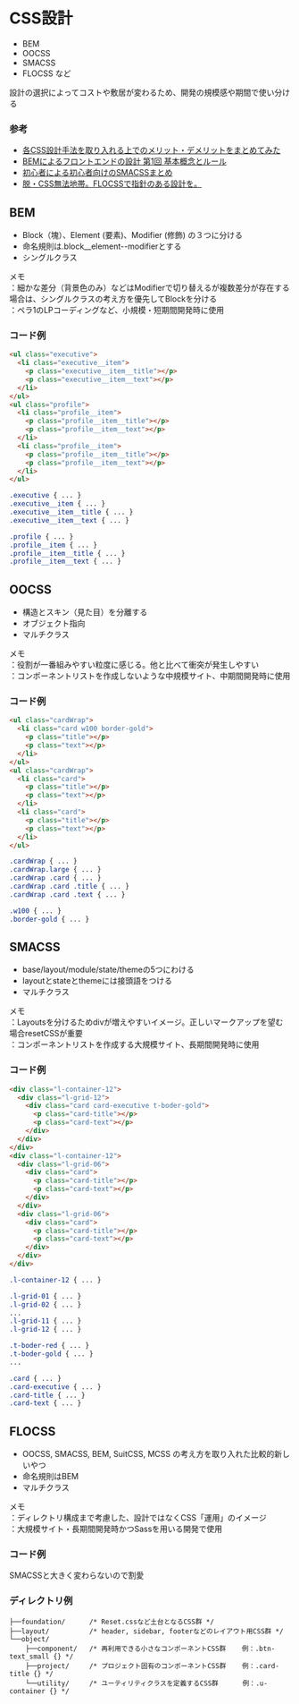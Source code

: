 # CSS設計
- BEM
- OOCSS
- SMACSS
- FLOCSS
など<br>

設計の選択によってコストや敷居が変わるため、開発の規模感や期間で使い分ける

### 参考
- [各CSS設計手法を取り入れる上でのメリット・デメリットをまとめてみた](https://qiita.com/nezurika/items/a964e21d3596b0ee4c9a)
- [BEMによるフロントエンドの設計 第1回 基本概念とルール](https://app.codegrid.net/entry/bem-basic-1)
- [初心者による初心者向けのSMACSSまとめ](https://qiita.com/k_mori/items/7d3da61c712ff9513163)
- [脱・CSS無法地帯。FLOCSSで指針のある設計を。](https://qiita.com/sueshin/items/dcbaf3d8a0adb6b087db)

## BEM
- Block（塊）、Element (要素)、Modifier (修飾) の３つに分ける
- 命名規則は.block__element--modifierとする
- シングルクラス

メモ<br>
：細かな差分（背景色のみ）などはModifierで切り替えるが複数差分が存在する場合は、シングルクラスの考え方を優先してBlockを分ける<br>
：ペラ1のLPコーディングなど、小規模・短期間開発時に使用

### コード例

```HTML
<ul class="executive">
  <li class="executive__item">
    <p class="executive__item__title"></p>
    <p class="executive__item__text"></p>
  </li>
</ul>
<ul class="profile">
  <li class="profile__item">
    <p class="profile__item__title"></p>
    <p class="profile__item__text"></p>
  </li>
  <li class="profile__item">
    <p class="profile__item__title"></p>
    <p class="profile__item__text"></p>
  </li>
</ul>
```

```CSS
.executive { ... }
.executive__item { ... }
.executive__item__title { ... }
.executive__item__text { ... }

.profile { ... }
.profile__item { ... }
.profile__item__title { ... }
.profile__item__text { ... }
```

## OOCSS
- 構造とスキン（見た目）を分離する
- オブジェクト指向
- マルチクラス

メモ<br>
：役割が一番組みやすい粒度に感じる。他と比べて衝突が発生しやすい<br>
：コンポーネントリストを作成しないような中規模サイト、中期間開発時に使用

### コード例

```HTML
<ul class="cardWrap">
  <li class="card w100 border-gold">
    <p class="title"></p>
    <p class="text"></p>
  </li>
</ul>
<ul class="cardWrap">
  <li class="card">
    <p class="title"></p>
    <p class="text"></p>
  </li>
  <li class="card">
    <p class="title"></p>
    <p class="text"></p>
  </li>
</ul>
```

```CSS
.cardWrap { ... }
.cardWrap.large { ... }
.cardWrap .card { ... }
.cardWrap .card .title { ... }
.cardWrap .card .text { ... }

.w100 { ... }
.border-gold { ... }
```

## SMACSS
- base/layout/module/state/themeの5つにわける
- layoutとstateとthemeには接頭語をつける
- マルチクラス

メモ<br>
：Layoutsを分けるためdivが増えやすいイメージ。正しいマークアップを望む場合resetCSSが重要<br>
：コンポーネントリストを作成する大規模サイト、長期間開発時に使用

### コード例

```HTML
<div class="l-container-12">
  <div class="l-grid-12">
    <div class="card card-executive t-boder-gold">
      <p class="card-title"></p>
      <p class="card-text"></p>
    </div>
  </div>
</div>
<div class="l-container-12">
  <div class="l-grid-06">
    <div class="card">
      <p class="card-title"></p>
      <p class="card-text"></p>
    </div>
  </div>
  <div class="l-grid-06">
    <div class="card">
      <p class="card-title"></p>
      <p class="card-text"></p>
    </div>
  </div>
</div>
```

```CSS
.l-container-12 { ... }

.l-grid-01 { ... }
.l-grid-02 { ... }
...
.l-grid-11 { ... }
.l-grid-12 { ... }

.t-boder-red { ... }
.t-boder-gold { ... }
...

.card { ... }
.card-executive { ... }
.card-title { ... }
.card-text { ... }
```

## FLOCSS
- OOCSS, SMACSS, BEM, SuitCSS, MCSS の考え方を取り入れた比較的新しいやつ
- 命名規則はBEM
- マルチクラス

メモ<br>
：ディレクトリ構成まで考慮した、設計ではなくCSS「運用」のイメージ<br>
：大規模サイト・長期間開発時かつSassを用いる開発で使用

### コード例

SMACSSと大きく変わらないので割愛

### ディレクトリ例

```
├──foundation/      /* Reset.cssなど土台となるCSS群 */
├──layout/          /* header, sidebar, footerなどのレイアウト用CSS群 */
└──object/
    ├──component/   /* 再利用できる小さなコンポーネントCSS群    例：.btn-text_small {} */
    ├──project/     /* プロジェクト固有のコンポーネントCSS群    例：.card-title {} */
    └──utility/     /* ユーティリティクラスを定義するCSS群      例：.u-container {} */
```
